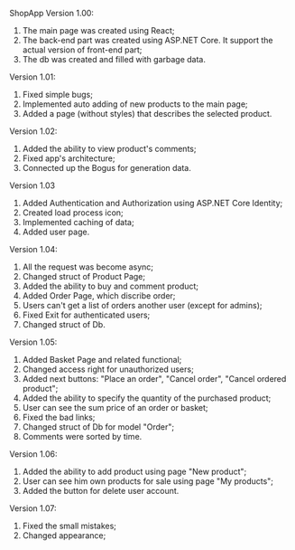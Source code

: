 ShopApp
Version 1.00:
  1) The main page was created using React;
  2) The back-end part was created using ASP.NET Core. It support the actual version of front-end part;
  3) The db was created and filled with garbage data.

Version 1.01:
  1) Fixed simple bugs;
  2) Implemented auto adding of new products to the main page;
  3) Added a page (without styles) that describes the selected product.
  
Version 1.02:
  1) Added the ability to view product's comments;
  2) Fixed app's architecture;
  3) Connected up the Bogus for generation data.

Version 1.03
  1) Added Authentication and Authorization using ASP.NET Core Identity;
  2) Created load process icon;
  3) Implemented caching of data;
  4) Added user page.

Version 1.04:
  1) All the request was become async;
  2) Changed struct of Product Page;
  3) Added the ability to buy and comment product;
  4) Added Order Page, which discribe order;
  5) Users can't get a list of orders another user (except for admins);
  6) Fixed Exit for authenticated users;
  7) Changed struct of Db.

Version 1.05:
  1) Added Basket Page and related functional;
  2) Changed access right for unauthorized users;
  3) Added next buttons: "Place an order", "Cancel order", "Cancel ordered product";
  4) Added the ability to specify the quantity of the purchased product;
  5) User can see the sum price of an order or basket;
  6) Fixed the bad links;
  7) Changed struct of Db for model "Order";
  8) Comments were sorted by time.

Version 1.06:
  1) Added the ability to add product using page "New product";
  2) User can see him own products for sale using page "My products";
  3) Added the button for delete user account.
  
Version 1.07:
  1) Fixed the small mistakes;
  2) Changed appearance;